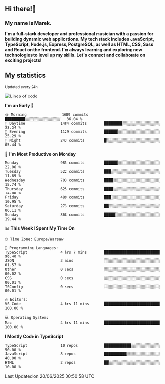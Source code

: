 ## Hi there!👋 ##
### My name is Marek. ###

**I'm a full-stack developer and professional musician with a passion for building dynamic web applications. My tech stack includes JavaScript, TypeScript, Node.js, Express, PostgreSQL, as well as HTML, CSS, Sass and React on the frontend. I'm always learning and exploring new technologies to level up my skills. Let's connect and collaborate on exciting projects!**

## My statistics ##
<sub>Updated every 24h</sub>
<!--START_SECTION:waka-->
![Lines of code](https://img.shields.io/badge/From%20Hello%20World%20I%27ve%20Written-422.4%20thousand%20lines%20of%20code-blue)

**I'm an Early 🐤** 

```text
🌞 Morning                1609 commits        █████████░░░░░░░░░░░░░░░░   36.04 % 
🌆 Daytime                1484 commits        ████████░░░░░░░░░░░░░░░░░   33.24 % 
🌃 Evening                1129 commits        ██████░░░░░░░░░░░░░░░░░░░   25.29 % 
🌙 Night                  243 commits         █░░░░░░░░░░░░░░░░░░░░░░░░   05.44 % 
```
📅 **I'm Most Productive on Monday** 

```text
Monday                   985 commits         ██████░░░░░░░░░░░░░░░░░░░   22.06 % 
Tuesday                  522 commits         ███░░░░░░░░░░░░░░░░░░░░░░   11.69 % 
Wednesday                703 commits         ████░░░░░░░░░░░░░░░░░░░░░   15.74 % 
Thursday                 625 commits         ████░░░░░░░░░░░░░░░░░░░░░   14.00 % 
Friday                   489 commits         ███░░░░░░░░░░░░░░░░░░░░░░   10.95 % 
Saturday                 273 commits         ██░░░░░░░░░░░░░░░░░░░░░░░   06.11 % 
Sunday                   868 commits         █████░░░░░░░░░░░░░░░░░░░░   19.44 % 
```


📊 **This Week I Spent My Time On** 

```text
🕑︎ Time Zone: Europe/Warsaw

💬 Programming Languages: 
TypeScript               4 hrs 7 mins        █████████████████████████   98.40 % 
JSON                     3 mins              ░░░░░░░░░░░░░░░░░░░░░░░░░   01.57 % 
Other                    0 secs              ░░░░░░░░░░░░░░░░░░░░░░░░░   00.02 % 
CSS                      0 secs              ░░░░░░░░░░░░░░░░░░░░░░░░░   00.01 % 
TSConfig                 0 secs              ░░░░░░░░░░░░░░░░░░░░░░░░░   00.01 % 

🔥 Editors: 
VS Code                  4 hrs 11 mins       █████████████████████████   100.00 % 

💻 Operating System: 
Mac                      4 hrs 11 mins       █████████████████████████   100.00 % 
```

**I Mostly Code in TypeScript** 

```text
TypeScript               10 repos            ████████████░░░░░░░░░░░░░   50.00 % 
JavaScript               8 repos             ██████████░░░░░░░░░░░░░░░   40.00 % 
HTML                     2 repos             ██░░░░░░░░░░░░░░░░░░░░░░░   10.00 % 
```




 Last Updated on 20/06/2025 00:50:58 UTC
<!--END_SECTION:waka-->

<!--
**MarekSax/MarekSax** is a ✨ _special_ ✨ repository because its `README.md` (this file) appears on your GitHub profile.

Here are some ideas to get you started:

- 🔭 I’m currently working on ...
- 🌱 I’m currently learning ...
- 👯 I’m looking to collaborate on ...
- 🤔 I’m looking for help with ...
- 💬 Ask me about ...
- 📫 How to reach me: ...
- 😄 Pronouns: ...
- ⚡ Fun fact: ...
-->
